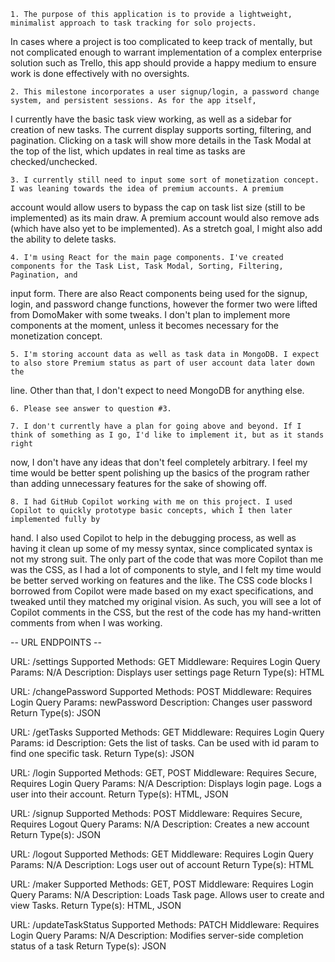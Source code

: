     1. The purpose of this application is to provide a lightweight, minimalist approach to task tracking for solo projects.
In cases where a project is too complicated to keep track of mentally, but not complicated enough to warrant
implementation of a complex enterprise solution such as Trello, this app should provide a happy medium to ensure
work is done effectively with no oversights.

    2. This milestone incorporates a user signup/login, a password change system, and persistent sessions. As for the app itself,
I currently have the basic task view working, as well as a sidebar for creation of new tasks. The current display supports 
sorting, filtering, and pagination. Clicking on a task will show more details in the Task Modal at the top of the list, which updates
in real time as tasks are checked/unchecked. 

    3. I currently still need to input some sort of monetization concept. I was leaning towards the idea of premium accounts. A premium
account would allow users to bypass the cap on task list size (still to be implemented) as its main draw. A premium account would also remove ads
(which have also yet to be implemented). As a stretch goal, I might also add the ability to delete tasks.

    4. I'm using React for the main page components. I've created components for the Task List, Task Modal, Sorting, Filtering, Pagination, and
input form. There are also React components being used for the signup, login, and password change functions, however the former two were lifted
from DomoMaker with some tweaks. I don't plan to implement more components at the moment, unless it becomes necessary for the monetization concept.

    5. I'm storing account data as well as task data in MongoDB. I expect to also store Premium status as part of user account data later down the
line. Other than that, I don't expect to need MongoDB for anything else.

    6. Please see answer to question #3.

    7. I don't currently have a plan for going above and beyond. If I think of something as I go, I'd like to implement it, but as it stands right 
now, I don't have any ideas that don't feel completely arbitrary. I feel my time would be better spent polishing up the basics of the program rather
than adding unnecessary features for the sake of showing off.

    8. I had GitHub Copilot working with me on this project. I used Copilot to quickly prototype basic concepts, which I then later implemented fully by
hand. I also used Copilot to help in the debugging process, as well as having it clean up some of my messy syntax, since complicated syntax is not my
strong suit. The only part of the code that was more Copilot than me was the CSS, as I had a lot of components to style, and I felt my time would be
better served working on features and the like. The CSS code blocks I borrowed from Copilot were made based on my exact specifications, and tweaked until
they matched my original vision. As such, you will see a lot of Copilot comments in the CSS, but the rest of the code has my hand-written comments from
when I was working.

-- URL ENDPOINTS --

URL: /settings
Supported Methods: GET
Middleware: Requires Login
Query Params: N/A
Description: Displays user settings page
Return Type(s): HTML

URL: /changePassword
Supported Methods: POST
Middleware: Requires Login
Query Params: newPassword
Description: Changes user password
Return Type(s): JSON

URL: /getTasks
Supported Methods: GET
Middleware: Requires Login
Query Params: id
Description: Gets the list of tasks. Can be used with id param to find one specific task.
Return Type(s): JSON

URL: /login
Supported Methods: GET, POST
Middleware: Requires Secure, Requires Login
Query Params: N/A
Description: Displays login page. Logs a user into their account.
Return Type(s): HTML, JSON

URL: /signup
Supported Methods: POST
Middleware: Requires Secure, Requires Logout
Query Params: N/A
Description: Creates a new account
Return Type(s): JSON

URL: /logout
Supported Methods: GET
Middleware: Requires Login
Query Params: N/A
Description: Logs user out of account
Return Type(s): HTML

URL: /maker
Supported Methods: GET, POST
Middleware: Requires Login
Query Params: N/A
Description: Loads Task page. Allows user to create and view Tasks.
Return Type(s): HTML, JSON

URL: /updateTaskStatus
Supported Methods: PATCH
Middleware: Requires Login
Query Params: N/A
Description: Modifies server-side completion status of a task
Return Type(s): JSON
